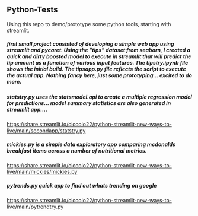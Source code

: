 ## Python-Tests

Using this repo to demo/prototype some python tools, starting with streamlit. 

##### first small project consisted of developing a simple web app using streamlit and pycaret. Using the "tips" dataset from seaborn, I created a quick and dirty boosted model to execute in streamlit that will predict the tip amount as a function of various input features. The tipstry.ipynb file shows the initial build. The tipsapp.py file reflects the script to execute the actual app. Nothing fancy here, just some prototyping... excited to do more.

##### statstry.py uses the statsmodel.api to create a multiple regression model for predictions... model summary statistics are also generated in streamlit app....
https://share.streamlit.io/ciccolo22/python-streamlit-new-ways-to-live/main/secondapp/statstry.py 

##### mickies.py is a simple data exploratory app comparing mcdonalds breakfast items across a number of nutritional metrics. 
https://share.streamlit.io/ciccolo22/python-streamlit-new-ways-to-live/main/mickies/mickies.py

##### pytrends.py quick app to find out whats trending on google
https://share.streamlit.io/ciccolo22/python-streamlit-new-ways-to-live/main/pytrendtry.py 
